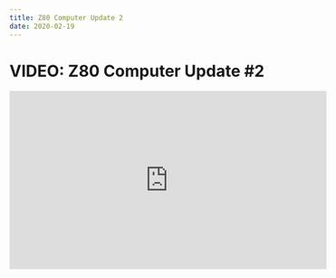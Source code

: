 ```yaml
---
title: Z80 Computer Update 2
date: 2020-02-19
---
```

# VIDEO: Z80 Computer Update #2
<iframe width="560" height="315" src="https://www.youtube.com/embed/45sy1QpXqVY" frameborder="0" allow="accelerometer; autoplay; encrypted-media; gyroscope; picture-in-picture" allowfullscreen></iframe>
